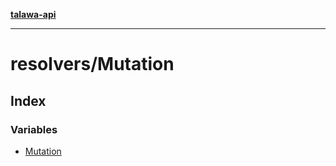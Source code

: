 [**talawa-api**](../../README.md)

***

# resolvers/Mutation

## Index

### Variables

- [Mutation](variables/Mutation.md)
